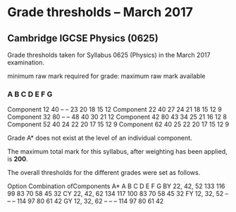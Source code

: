 # Grade thresholds – March 2017 

## Cambridge IGCSE Physics (0625) 

Grade thresholds taken for Syllabus 0625 (Physics) in the March 2017 examination. 

 minimum raw mark required for grade: maximum raw mark available 

### A B C D E F G 

 Component 12 40 – – 23 20 18 15 12 Component 22 40 27 24 21 18 15 12 9 Component 32 80 – – 48 40 30 21 12 Component 42 80 43 34 25 21 16 12 8 Component 52 40 24 22 20 17 15 12 9 Component 62 40 25 22 20 17 15 12 9 

Grade A* does not exist at the level of an individual component. 

The maximum total mark for this syllabus, after weighting has been applied, is **200**. 

The overall thresholds for the different grades were set as follows. 

 Option Combination ofComponents A* A B C D E F G BY 22, 42, 52 133 116 99 83 70 58 45 32 CY 22, 42, 62 134 117 100 83 70 58 45 32 FY 12, 32, 52 – – – 114 97 80 61 42 GY 12, 32, 62 – – – 114 97 80 61 42 


